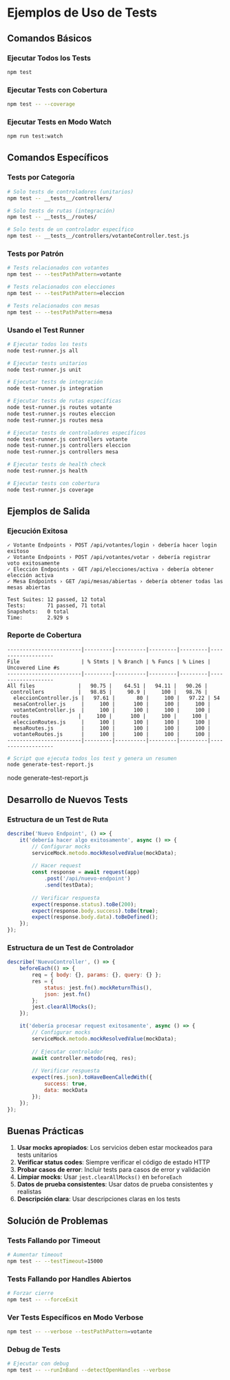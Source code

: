 # Ejemplos de Uso de Tests

## Comandos Básicos

### Ejecutar Todos los Tests
```bash
npm test
```

### Ejecutar Tests con Cobertura
```bash
npm test -- --coverage
```

### Ejecutar Tests en Modo Watch
```bash
npm run test:watch
```

## Comandos Específicos

### Tests por Categoría
```bash
# Solo tests de controladores (unitarios)
npm test -- __tests__/controllers/

# Solo tests de rutas (integración)
npm test -- __tests__/routes/

# Solo tests de un controlador específico
npm test -- __tests__/controllers/votanteController.test.js
```

### Tests por Patrón
```bash
# Tests relacionados con votantes
npm test -- --testPathPattern=votante

# Tests relacionados con elecciones
npm test -- --testPathPattern=eleccion

# Tests relacionados con mesas
npm test -- --testPathPattern=mesa
```

### Usando el Test Runner
```bash
# Ejecutar todos los tests
node test-runner.js all

# Ejecutar tests unitarios
node test-runner.js unit

# Ejecutar tests de integración
node test-runner.js integration

# Ejecutar tests de rutas específicas
node test-runner.js routes votante
node test-runner.js routes eleccion
node test-runner.js routes mesa

# Ejecutar tests de controladores específicos
node test-runner.js controllers votante
node test-runner.js controllers eleccion
node test-runner.js controllers mesa

# Ejecutar tests de health check
node test-runner.js health

# Ejecutar tests con cobertura
node test-runner.js coverage
```

## Ejemplos de Salida

### Ejecución Exitosa
```
✓ Votante Endpoints › POST /api/votantes/login › debería hacer login exitoso
✓ Votante Endpoints › POST /api/votantes/votar › debería registrar voto exitosamente
✓ Elección Endpoints › GET /api/elecciones/activa › debería obtener elección activa
✓ Mesa Endpoints › GET /api/mesas/abiertas › debería obtener todas las mesas abiertas

Test Suites: 12 passed, 12 total
Tests:       71 passed, 71 total
Snapshots:   0 total
Time:        2.929 s
```

### Reporte de Cobertura
```
------------------------|---------|----------|---------|---------|-------------------
File                    | % Stmts | % Branch | % Funcs | % Lines | Uncovered Line #s
------------------------|---------|----------|---------|---------|-------------------
All files              |   90.75 |    64.51 |   94.11 |   90.26 |                  
 controllers           |   98.85 |     90.9 |     100 |   98.76 |                  
  eleccionController.js |   97.61 |       80 |     100 |   97.22 | 54              
  mesaController.js     |     100 |      100 |     100 |     100 |                  
  votanteController.js  |     100 |      100 |     100 |     100 |                  
 routes                |     100 |      100 |     100 |     100 |                  
  eleccionRoutes.js     |     100 |      100 |     100 |     100 |                  
  mesaRoutes.js         |     100 |      100 |     100 |     100 |                  
  votanteRoutes.js      |     100 |      100 |     100 |     100 |                  
------------------------|---------|----------|---------|---------|-------------------
```

```bash
# Script que ejecuta todos los test y genera un resumen
node generate-test-report.js
```
node generate-test-report.js

## Desarrollo de Nuevos Tests

### Estructura de un Test de Ruta
```javascript
describe('Nuevo Endpoint', () => {
    it('debería hacer algo exitosamente', async () => {
        // Configurar mocks
        serviceMock.metodo.mockResolvedValue(mockData);
        
        // Hacer request
        const response = await request(app)
            .post('/api/nuevo-endpoint')
            .send(testData);
        
        // Verificar respuesta
        expect(response.status).toBe(200);
        expect(response.body.success).toBe(true);
        expect(response.body.data).toBeDefined();
    });
});
```

### Estructura de un Test de Controlador
```javascript
describe('NuevoController', () => {
    beforeEach(() => {
        req = { body: {}, params: {}, query: {} };
        res = {
            status: jest.fn().mockReturnThis(),
            json: jest.fn()
        };
        jest.clearAllMocks();
    });

    it('debería procesar request exitosamente', async () => {
        // Configurar mocks
        serviceMock.metodo.mockResolvedValue(mockData);
        
        // Ejecutar controlador
        await controller.metodo(req, res);
        
        // Verificar respuesta
        expect(res.json).toHaveBeenCalledWith({
            success: true,
            data: mockData
        });
    });
});
```

## Buenas Prácticas

1. **Usar mocks apropiados**: Los servicios deben estar mockeados para tests unitarios
2. **Verificar status codes**: Siempre verificar el código de estado HTTP
3. **Probar casos de error**: Incluir tests para casos de error y validación
4. **Limpiar mocks**: Usar `jest.clearAllMocks()` en `beforeEach`
5. **Datos de prueba consistentes**: Usar datos de prueba consistentes y realistas
6. **Descripción clara**: Usar descripciones claras en los tests

## Solución de Problemas

### Tests Fallando por Timeout
```bash
# Aumentar timeout
npm test -- --testTimeout=15000
```

### Tests Fallando por Handles Abiertos
```bash
# Forzar cierre
npm test -- --forceExit
```

### Ver Tests Específicos en Modo Verbose
```bash
npm test -- --verbose --testPathPattern=votante
```

### Debug de Tests
```bash
# Ejecutar con debug
npm test -- --runInBand --detectOpenHandles --verbose
```
